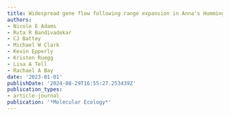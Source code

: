 ```yaml
---
title: Widespread gene flow following range expansion in Anna's Hummingbird
authors:
- Nicole E Adams
- Ruta R Bandivadekar
- CJ Battey
- Michael W Clark
- Kevin Epperly
- Kristen Ruegg
- Lisa A Tell
- Rachael A Bay
date: '2023-01-01'
publishDate: '2024-08-29T16:55:27.253439Z'
publication_types:
- article-journal
publication: '*Molecular Ecology*'
---
```

